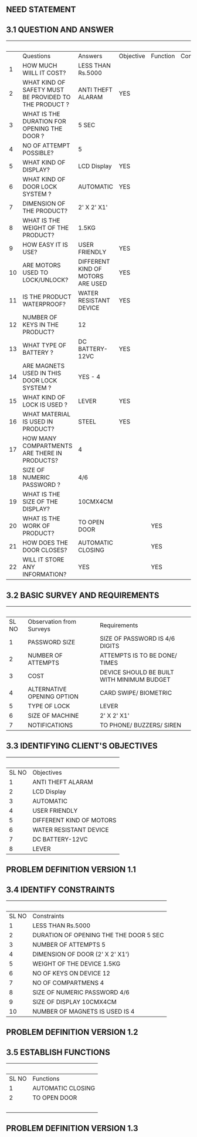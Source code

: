 ##  NEED STATEMENT


##   3.1 QUESTION AND ANSWER
  |   |   |   |   |  
-- | -- | -- | -- | -- | --
  | Questions | Answers | Objective | Function | Constraint
1 | HOW MUCH WIILL IT COST? | LESS THAN Rs.5000 |   |   |  
2 | WHAT KIND OF SAFETY MUST BE PROVIDED TO THE PRODUCT ? | ANTI THEFT ALARAM | YES |   |  
3 | WHAT IS THE DURATION FOR OPENING THE DOOR ? | 5 SEC |   |   |  
4 | NO OF ATTEMPT POSSIBLE? | 5 |   |   |  
5 | WHAT KIND OF DISPLAY? | LCD Display | YES |   |  
6 | WHAT KIND OF DOOR LOCK SYSTEM ? | AUTOMATIC | YES |   |  
7 | DIMENSION OF THE PRODUCT? | 2' X 2' X1' |   |   |  
8 | WHAT IS THE WEIGHT OF THE PRODUCT? | 1.5KG |   |   |  
9 | HOW EASY IT IS USE? | USER FRIENDLY | YES |   |  
10 | ARE MOTORS USED TO LOCK/UNLOCK? | DIFFERENT KIND OF MOTORS ARE USED | YES |   |  
11 | IS THE PRODUCT WATERPROOF? | WATER RESISTANT DEVICE | YES |   |  
12 | NUMBER OF KEYS  IN THE PRODUCT? | 12 |   |   |  
13 | WHAT TYPE OF BATTERY ? | DC BATTERY-12VC | YES |   |  
14 | ARE MAGNETS USED IN THIS DOOR LOCK SYSTEM ? | YES - 4 |   |   |  
15 | WHAT KIND OF LOCK IS USED ? | LEVER | YES |   |  
16 | WHAT MATERIAL IS USED IN PRODUCT? | STEEL | YES |   |  
17 | HOW MANY COMPARTMENTS ARE THERE IN PRODUCTS? | 4 |   |   |  
18 | SIZE OF NUMERIC PASSWORD ? | 4/6 |   |   |  
19 | WHAT IS THE SIZE OF THE DISPLAY? | 10CMX4CM |   |   |  
20 | WHAT IS THE WORK OF PRODUCT? | TO OPEN DOOR |   | YES |  
21 | HOW DOES THE DOOR CLOSES? | AUTOMATIC CLOSING |   | YES |  
22 | WILL IT STORE ANY INFORMATION? | YES |   | YES |  

##   3.2 BASIC SURVEY AND REQUIREMENTS

  |   |  
-- | -- | --
SL NO | Observation from Surveys | Requirements
1 | PASSWORD SIZE | SIZE OF PASSWORD IS 4/6 DIGITS
2 | NUMBER OF ATTEMPTS | ATTEMPTS IS TO BE DONE/ TIMES
3 | COST | DEVICE SHOULD BE BUILT WITH MINIMUM BUDGET
4 | ALTERNATIVE OPENING OPTION | CARD SWIPE/ BIOMETRIC
5 | TYPE OF LOCK | LEVER
6 | SIZE OF MACHINE | 2' X 2' X1'
7 | NOTIFICATIONS | TO PHONE/ BUZZERS/ SIREN


##   3.3 IDENTIFYING CLIENT'S OBJECTIVES

  |  
-- | --
SL NO | Objectives
1 | ANTI THEFT ALARAM
2 | LCD Display
3 | AUTOMATIC
4 | USER FRIENDLY
5 | DIFFERENT KIND OF MOTORS
6 | WATER RESISTANT DEVICE
7 | DC BATTERY-12VC
8 | LEVER


##   PROBLEM DEFINITION VERSION 1.1

##   3.4 IDENTIFY CONSTRAINTS

  |  
-- | --
SL NO | Constraints
1 | LESS THAN Rs.5000
2 | DURATION OF OPENING THE THE DOOR 5 SEC
3 | NUMBER OF ATTEMPTS 5
4 | DIMENSION OF DOOR (2' X 2' X1')
5 | WEIGHT OF THE DEVICE 1.5KG
6 | NO OF KEYS ON DEVICE 12
7 | NO OF COMPARTMENS 4
8 | SIZE OF NUMERIC PASSWORD 4/6
9 | SIZE OF DISPLAY 10CMX4CM
10 | NUMBER OF MAGNETS IS USED IS 4

##   PROBLEM DEFINITION VERSION 1.2  

##   3.5 ESTABLISH FUNCTIONS
  |  
-- | --
SL NO | Functions
1 | AUTOMATIC CLOSING
2 | TO OPEN DOOR
  |  


##   PROBLEM DEFINITION VERSION 1.3